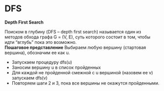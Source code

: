 # DFS
<b>Depth First Search</b>

 Поиском в глубину (DFS – depth first search) называется один из методов обхода графа G = (V, E), суть которого состоит в том, чтобы идти “вглубь” пока это возможно.<br>
<b>Пошаговое представление</b>
Выбираем любую вершину (стартовая вершина), обозначим ее как u.
- Запускаем процедуру dfs(u)
- Заносим вершину u в список пройденных
- Для каждой не пройденной смежной с u вершиной (назовем ее v) запускаем dfs(v)
- Повторяем шаги 2 и 3, пока все вершины не окажутся пройденными.

